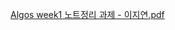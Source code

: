 [Algos week1 노트정리 과제 - 이지연.pdf](https://github.com/Sookmyung-Algos/2021algos/files/6265794/Algos.week1.-.pdf)
